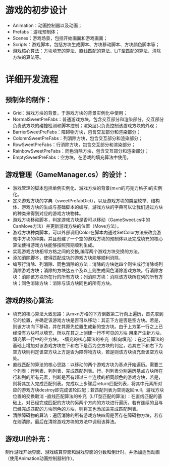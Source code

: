 # 游戏的初步设计
- Animation：动画控制器以及动画；
- Prefabs：游戏预制体；
- Scenes：游戏场景，包括开始画面和游戏画面；
- Scripts：游戏脚本，包括方块生成脚本、方块移动脚本、方块颜色脚本等；
- 游戏核心算法：方块填充的算法、直线匹配的算法、L/T型匹配的算法、清除方块的算法等。

# 详细开发流程
## 预制体的制作：
- Grid：游戏方块的背景，于游戏方块的背景实例化中使用；
- NormalSweetPreFabs：普通游戏方块，包含交互部分和渲染部分，交互部分负责该方块的碰撞检测和脚本控制；渲染层只负责控制该游戏方块的外观；
- BarrierSweetPreFabs：障碍物方块，包含交互部分和渲染部分；
- ColomnSweetPreFabs：列消除方块，包含交互部分和渲染部分；
- RowSweetPreFabs：行消除方块，包含交互部分和渲染部分；
- RainbowSweetPreFabs：同色消除方块，包含交互部分和渲染部分；
- EmptySweetPreFabs：空方块，在游戏的填充算法中使用。

## 游戏管理（GameManager.cs）的设计：
- 游戏管理的脚本包括单例实例化、游戏方块的背景(m×n的巧克力格子)的实例化。
- 定义游戏方块的字典（sweetPrefabDict），以及游戏方块的类型枚举、结构体、游戏方块的生成与基础脚本的编写，游戏方块的字典可以让我们通过方块的种类来得到对应的游戏方块物体。
- 游戏方块移动脚本，判定游戏方块是否可以移动（GameSweet.cs中的CanMove方法）并更新游戏方块的位置（Move方法）。
- 游戏方块种类脚本，可以外部调用Color在脚本内通过SetColor方法来改变游戏中方块的种类。并且创建了一个空的游戏方块的预制体以及完成填充的核心算法使得游戏方块能够按照预期顺利生成。
- 实现游戏方块相邻方格之间的交换,编写两个游戏方块交换的方法。
- 添加消除脚本，使得匹配成功的游戏方块能够顺利消除，
- 编写行消除、列消除、同色消除的方法：消除的方块达四个则生成行消除或列消除游戏方块；消除的方块达五个及以上则生成同色消除游戏方块。行消除方块：消除该方块所在行的所有方块；列消除方块：消除该方块所在列的所有方块；同色消除方块：消除与该方块同色的所有方块。

## 游戏的核心算法:
- 填充的核心算法大致思路：从m×n方格的下方倒数第二行向上遍历，首先取到它的位置，并确定该游戏方块是否可以移动：其正下方是否是空方块。若是，则该方块向下移动，并在其原先位置生成新的空方块。由于上方第一行之上已经没有方块可以填充，所以在其之上创建一行不可见的方块 用来产生新方块，填充第一行中的空方块。 
-填充的核心算法的补充（斜向填充）：在之前算法的基础上增加对该游戏方块左下和右下是否为空方块的判定，若其左下和右下为空方块则判定该空方块上方是否为障碍物方块，若是则该方块填充至该空方块处。
- 直线匹配的算法的核心思路：以移动的两个游戏方块为基点开始遍历。需要三个列表：行列表、列列表、完成匹配列表。行、列列表分别遍历基点方块所在行和列的所有元素，判断是否有超过三个连续的相同颜色的游戏方块，若是，则将其加入完成匹配列表。完成以上步骤后return匹配列表，将其中元素所对应的游戏方块destroy即完成该轮匹配；若匹配列表为空则返回null，游戏方块位置的交换取消
-直线匹配算法的补充（L/T型匹配的算法）：在直线匹配的基础上，对已经完成匹配的方块的另两个方向的方块进行遍历。若有连续的且与已经完成匹配的方块同色的方块，则将其也添加进完成匹配列表。
- 清除障碍物的算法：遍历消除的所有游戏方块四周是否存在障碍物方块，若存在则清除。最后在清除游戏方块的方法中调用该算法。

## 游戏UI的补充：
制作游戏开始界面、游戏结算界面和游戏界面的分数和倒计时。并添加适当动画（使用Animation动画控制器制作）。